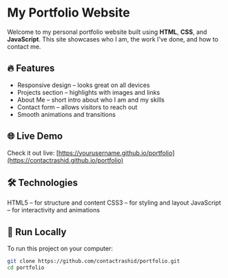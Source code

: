 # My Portfolio Website

Welcome to my personal portfolio website built using **HTML**, **CSS**, and **JavaScript**. This site showcases who I am, the work I’ve done, and how to contact me.

## 🔥 Features

- Responsive design – looks great on all devices
- Projects section – highlights with images and links
- About Me – short intro about who I am and my skills
- Contact form – allows visitors to reach out
- Smooth animations and transitions

## 🌐 Live Demo

Check it out live: [https://yourusername.github.io/portfolio](https://contactrashid.github.io/portfolio)

## 🛠 Technologies


HTML5 – for structure and content
CSS3 – for styling and layout
JavaScript – for interactivity and animations 

## 🚀 Run Locally

To run this project on your computer:

```bash
git clone https://github.com/contactrashid/portfolio.git
cd portfolio
